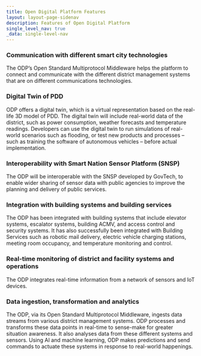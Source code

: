 ```yaml
---
title: Open Digital Platform Features
layout: layout-page-sidenav
description: Features of Open Digital Platform
single_level_nav: true
_data: single-level-nav
---
```


### Communication with different smart city technologies
The ODP’s Open Standard Multiprotocol Middleware helps the platform to connect and communicate with the different district management systems that are on different communications technologies.

### Digital Twin of PDD
ODP offers a digital twin, which is a virtual representation based on the real-life 3D model of PDD. The digital twin will include real-world data of the district, such as power consumption, weather forecasts and temperature readings. Developers can use the digital twin to run simulations of real-world scenarios such as flooding, or test new products and processes – such as training the software of autonomous vehicles – before actual implementation.

### Interoperability with Smart Nation Sensor Platform (SNSP)
The ODP will be interoperable with the SNSP developed by GovTech, to enable wider sharing of sensor data with public agencies to improve the planning and delivery of public services.

### Integration with building systems and building services
The ODP has been integrated with building systems that include elevator systems, escalator systems, building ACMV, and access control and security systems. It has also successfully been integrated with Building Services such as robotic mail delivery, electric vehicle charging stations, meeting room occupancy, and temperature monitoring and control.

### Real-time monitoring of district and facility systems and operations
The ODP integrates real-time information from a network of sensors and IoT devices.

### Data ingestion, transformation and analytics
The ODP, via its Open Standard Multiprotocol Middleware, ingests data streams from various district management systems. ODP processes and transforms these data points in real-time to sense-make for greater situation awareness. It also analyses data from these different systems and sensors. Using AI and machine learning, ODP makes predictions and send commands to actuate these systems in response to real-world happenings.
